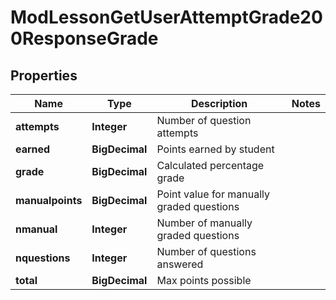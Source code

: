 

# ModLessonGetUserAttemptGrade200ResponseGrade


## Properties

| Name | Type | Description | Notes |
|------------ | ------------- | ------------- | -------------|
|**attempts** | **Integer** | Number of question attempts |  |
|**earned** | **BigDecimal** | Points earned by student |  |
|**grade** | **BigDecimal** | Calculated percentage grade |  |
|**manualpoints** | **BigDecimal** | Point value for manually graded questions |  |
|**nmanual** | **Integer** | Number of manually graded questions |  |
|**nquestions** | **Integer** | Number of questions answered |  |
|**total** | **BigDecimal** | Max points possible |  |



